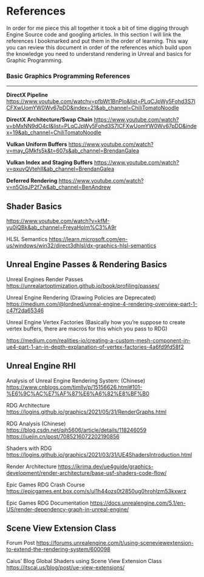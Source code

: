 # References

In order for me piece this all together it took a bit of time digging through Engine Source code and googling articles. In this section I will link the references I
bookmarked and put them in the order of learning. This way you can review this document in order of the references which build upon the knowledge you need
to understand rendering in Unreal and basics for Graphic Programming.

### Basic Graphics Programming References
--------------------------------------------------
**DirectX Pipeline**
https://www.youtube.com/watchv=pfbWt1BnPIo&list=PLqCJpWy5Fohd3S7ICFXwUomYW0Wv67pDD&index=21&ab_channel=ChiliTomatoNoodle

**DirectX Architecture/Swap Chain**
https://www.youtube.com/watch?v=bMxNN9dO4cI&list=PLqCJpWy5Fohd3S7ICFXwUomYW0Wv67pDD&index=19&ab_channel=ChiliTomatoNoodle

**Vulkan Uniform Buffers**
https://www.youtube.com/watch?v=may_GMkfs5k&t=607s&ab_channel=BrendanGalea

**Vulkan Index and Staging Buffers**
https://www.youtube.com/watch?v=qxuvQVtehII&ab_channel=BrendanGalea

**Deferred Rendering**
https://www.youtube.com/watch?v=n5OiqJP2f7w&ab_channel=BenAndrew

Shader Basics
---------------------------------------------------------------------------
https://www.youtube.com/watch?v=kfM-yu0iQBk&ab_channel=FreyaHolm%C3%A9r

HLSL Semantics
https://learn.microsoft.com/en-us/windows/win32/direct3dhlsl/dx-graphics-hlsl-semantics

Unreal Engine Passes & Rendering Basics
---------------------------------------------------------------------

Unreal Engines Render Passes
https://unrealartoptimization.github.io/book/profiling/passes/

Unreal Engine Rendering (Drawing Policies are Deprecated)
https://medium.com/@lordned/unreal-engine-4-rendering-overview-part-1-c47f2da65346

Unreal Engine Vertex Factories
(Basically how you’re suppose to create vertex buffers, there are macros for this which you pass to RDG)

https://medium.com/realities-io/creating-a-custom-mesh-component-in-ue4-part-1-an-in-depth-explanation-of-vertex-factories-4a6fd9fd58f2

Unreal Engine RHI
----------------------------------------------
Analysis of Unreal Engine Rendering System: (Chinese)
https://www.cnblogs.com/timlly/p/15156626.html#101-%E6%9C%AC%E7%AF%87%E6%A6%82%E8%BF%B0

RDG Architecture
https://logins.github.io/graphics/2021/05/31/RenderGraphs.html

RDG Analysis (Chinese)
https://blog.csdn.net/qjh5606/article/details/118246059
https://juejin.cn/post/7085216072202190856

Shaders with RDG
https://logins.github.io/graphics/2021/03/31/UE4ShadersIntroduction.html

Render Architecture
https://ikrima.dev/ue4guide/graphics-development/render-architecture/base-usf-shaders-code-flow/

Epic Games RDG Crash Course
https://epicgames.ent.box.com/s/ul1h44ozs0t2850ug0hrohlzm53kxwrz

Epic Games RDG Documentation
https://docs.unrealengine.com/5.1/en-US/render-dependency-graph-in-unreal-engine/

Scene View Extension Class
------------------------------------------
Forum Post
https://forums.unrealengine.com/t/using-sceneviewextension-to-extend-the-rendering-system/600098

Caius’ Blog Global Shaders using Scene View Extension Class
https://itscai.us/blog/post/ue-view-extensions/
